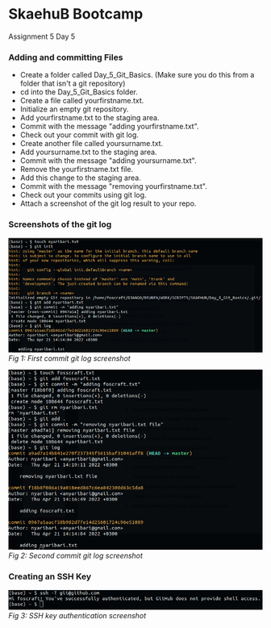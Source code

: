 # SkaehuB Bootcamp

Assignment 5 Day 5

### Adding and committing Files

- Create a folder called Day_5_Git_Basics. (Make sure you do this from a folder
that isn't a git repository)
- cd into the Day_5_Git_Basics folder.
- Create a file called yourfirstname.txt.
- Initialize an empty git repository.
- Add yourfirstname.txt to the staging area.
- Commit with the message "adding yourfirstname.txt".
- Check out your commit with git log.
- Create another file called yoursurname.txt.
- Add yoursurname.txt to the staging area.
- Commit with the message "adding yoursurname.txt".
- Remove the yourfirstname.txt file.
- Add this change to the staging area.
- Commit with the message "removing yourfirstname.txt".
- Check out your commits using git log.
- Attach a screenshot of the git log result to your repo.


### Screenshots of the git log


![First commit git log screenshot](./first.png)
*Fig 1: First commit git log screenshot*

![Second commit git log screenshot](./second.png)
*Fig 2: Second commit git log screenshot*


### Creating an SSH Key

![SSH key authentication screenshot](./third.png)
*Fig 3: SSH key authentication screenshot*
